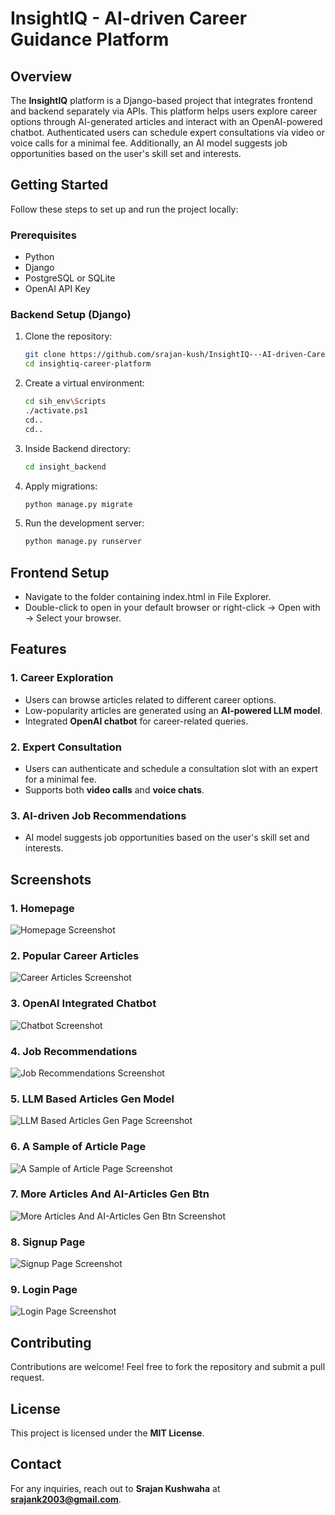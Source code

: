 # InsightIQ - AI-driven Career Guidance Platform

## Overview
The **InsightIQ** platform is a Django-based project that integrates frontend and backend separately via APIs. This platform helps users explore career options through AI-generated articles and interact with an OpenAI-powered chatbot. Authenticated users can schedule expert consultations via video or voice calls for a minimal fee. Additionally, an AI model suggests job opportunities based on the user's skill set and interests.

## Getting Started
Follow these steps to set up and run the project locally:

### Prerequisites
- Python
- Django
- PostgreSQL or SQLite
- OpenAI API Key

### Backend Setup (Django)
1. Clone the repository:
   ```sh
   git clone https://github.com/srajan-kush/InsightIQ---AI-driven-Career-Guidance-Platform.git
   cd insightiq-career-platform
   ```
2. Create a virtual environment:
   ```sh
   cd sih_env\Scripts
   ./activate.ps1
   cd..
   cd..
   ```
3. Inside Backend directory:
   ```sh
   cd insight_backend
   ```
4. Apply migrations:
   ```sh
   python manage.py migrate
   ```
5. Run the development server:
   ```sh
   python manage.py runserver
   ```

   
## Frontend Setup

- Navigate to the folder containing index.html in File Explorer.
- Double-click to open in your default browser or right-click → Open with → Select your browser.

## Features

### 1. Career Exploration
- Users can browse articles related to different career options.
- Low-popularity articles are generated using an **AI-powered LLM model**.
- Integrated **OpenAI chatbot** for career-related queries.

### 2. Expert Consultation
- Users can authenticate and schedule a consultation slot with an expert for a minimal fee.
- Supports both **video calls** and **voice chats**.

### 3. AI-driven Job Recommendations
- AI model suggests job opportunities based on the user's skill set and interests.


## Screenshots

### 1. Homepage
![Homepage Screenshot](screenshots/homepage.png)

### 2. Popular Career Articles
![Career Articles Screenshot](screenshots/populararticals.png)

### 3. OpenAI Integrated Chatbot
![Chatbot Screenshot](screenshots/chatBot.png)

### 4. Job Recommendations
![Job Recommendations Screenshot](screenshots/jobPredAI.png)

### 5. LLM Based Articles Gen Model
![LLM Based Articles Gen Page Screenshot](screenshots/articalgenAI.png)

### 6. A Sample of Article Page
![A Sample of Article Page Screenshot](screenshots/articalpage.png)

### 7. More Articles And AI-Articles Gen Btn
![More Articles And AI-Articles Gen Btn Screenshot](screenshots/moreArticals.png)

### 8. Signup Page
![Signup Page Screenshot](screenshots/signup.png)

### 9. Login Page
![Login Page Screenshot](screenshots/login.png)



## Contributing

Contributions are welcome! Feel free to fork the repository and submit a pull request.

## License

This project is licensed under the **MIT License**.

## Contact

For any inquiries, reach out to **Srajan Kushwaha** at **srajank2003@gmail.com**.


